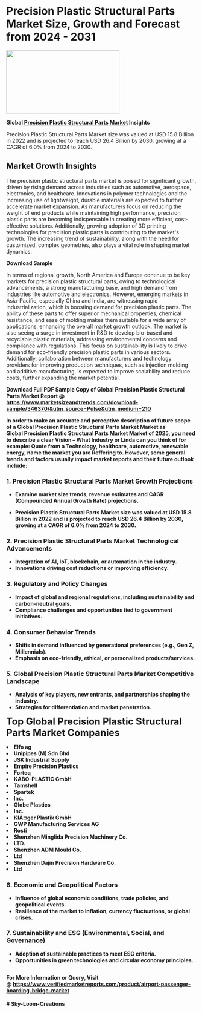 <H1>Precision Plastic Structural Parts Market Size, Growth and Forecast from 2024 - 2031</H1><img class="aligncenter size-medium wp-image-584254" src="https://thirdeyenews.in/wp-content/uploads/2024/09/Global-Market-Research-300x168.jpeg" alt="" width="300" height="168" /><p><strong>Global&nbsp;<a href="https://www.marketsizeandtrends.com/download-sample/346370/&amp;utm_source=Pulse&amp;utm_medium=210">Precision Plastic Structural Parts Market</a> Insights</strong></p><p>Precision Plastic Structural Parts Market size was valued at USD 15.8 Billion in 2022 and is projected to reach USD 26.4 Billion by 2030, growing at a CAGR of 6.0% from 2024 to 2030.</p><p><h2>Market Growth Insights</h2> <p>The precision plastic structural parts market is poised for significant growth, driven by rising demand across industries such as automotive, aerospace, electronics, and healthcare. Innovations in polymer technologies and the increasing use of lightweight, durable materials are expected to further accelerate market expansion. As manufacturers focus on reducing the weight of end products while maintaining high performance, precision plastic parts are becoming indispensable in creating more efficient, cost-effective solutions. Additionally, growing adoption of 3D printing technologies for precision plastic parts is contributing to the market's growth. The increasing trend of sustainability, along with the need for customized, complex geometries, also plays a vital role in shaping market dynamics.</p> <p><strong>Download Sample</strong></p> <p>In terms of regional growth, North America and Europe continue to be key markets for precision plastic structural parts, owing to technological advancements, a strong manufacturing base, and high demand from industries like automotive and electronics. However, emerging markets in Asia-Pacific, especially China and India, are witnessing rapid industrialization, which is boosting demand for precision plastic parts. The ability of these parts to offer superior mechanical properties, chemical resistance, and ease of molding makes them suitable for a wide array of applications, enhancing the overall market growth outlook. The market is also seeing a surge in investment in R&D to develop bio-based and recyclable plastic materials, addressing environmental concerns and compliance with regulations. This focus on sustainability is likely to drive demand for eco-friendly precision plastic parts in various sectors. Additionally, collaboration between manufacturers and technology providers for improving production techniques, such as injection molding and additive manufacturing, is expected to improve scalability and reduce costs, further expanding the market potential.</p> <p><strong></p><p><span class=""><strong>Download Full PDF Sample Copy of Global Precision Plastic Structural Parts Market Report</strong> @ <a href="https://www.marketsizeandtrends.com/download-sample/346370/&amp;utm_source=Pulse&amp;utm_medium=210" target="_blank">https://www.marketsizeandtrends.com/download-sample/346370/&amp;utm_source=Pulse&amp;utm_medium=210</a></span></p><p>In order to make an accurate and perceptive description of future scope of a Global&nbsp;Precision Plastic Structural Parts Market Market as Global&nbsp;Precision Plastic Structural Parts Market Market of 2025, you need to describe a clear Vision &ndash; What Industry or Linda can you think of for example: Quote from a Technology, healthcare, automotive, renewable energy, name the market you are Reffering to. However, some general trends and factors usually impact market reports and their future outlook include:</p><h3>1.&nbsp;<strong>Precision Plastic Structural Parts Market Growth Projections</strong></h3><ul><li>Examine market size trends, revenue estimates and CAGR (Compounded Annual Growth Rate) projections.</li><li><p>Precision Plastic Structural Parts Market size was valued at USD 15.8 Billion in 2022 and is projected to reach USD 26.4 Billion by 2030, growing at a CAGR of 6.0% from 2024 to 2030.</p></li></ul><h3>2.&nbsp;<strong>Precision Plastic Structural Parts Market Technological Advancements</strong></h3><ul><li>Integration of AI, IoT, blockchain, or automation in the industry.</li><li>Innovations driving cost reductions or improving efficiency.</li></ul><h3>3.&nbsp;<strong>Regulatory and Policy Changes</strong></h3><ul><li>Impact of global and regional regulations, including sustainability and carbon-neutral goals.</li><li>Compliance challenges and opportunities tied to government initiatives.</li></ul><h3>4.&nbsp;<strong>Consumer Behavior Trends</strong></h3><ul><li>Shifts in demand influenced by generational preferences (e.g., Gen Z, Millennials).</li><li>Emphasis on eco-friendly, ethical, or personalized products/services.</li></ul><h3>5.&nbsp;<strong>Global Precision Plastic Structural Parts Market Competitive Landscape</strong></h3><ul><li>Analysis of key players, new entrants, and partnerships shaping the industry.</li><li>Strategies for differentiation and market penetration.</li></ul><p data-pm-slice="1 1 []"><span style="color: inherit; font-family: inherit; font-size: 25px;">Top Global Precision Plastic Structural Parts Market Companies</span></p><div class="" data-test-id=""><p><li>Elfo ag</li><li> Unipipes (M) Sdn Bhd</li><li> JSK Industrial Supply</li><li> Empire Precision Plastics</li><li> Forteq</li><li> KABO-PLASTIC GmbH</li><li> Tamshell</li><li> Spartek</li><li> Inc.</li><li> Globe Plastics</li><li> Inc.</li><li> KlÃ¤ger Plastik GmbH</li><li> GWP Manufacturing Services AG</li><li> Rosti</li><li> Shenzhen Minglida Precision Machinery Co.</li><li> LTD.</li><li> Shenzhen ADM Mould Co.</li><li> Ltd</li><li> Shenzhen Dajin Precision Hardware Co.</li><li> Ltd</li></p></div><h3>6.&nbsp;<strong>Economic and Geopolitical Factors</strong></h3><ul><li>Influence of global economic conditions, trade policies, and geopolitical events.</li><li>Resilience of the market to inflation, currency fluctuations, or global crises.</li></ul><h3>7.&nbsp;<strong>Sustainability and ESG (Environmental, Social, and Governance)</strong></h3><ul><li>Adoption of sustainable practices to meet ESG criteria.</li><li>Opportunities in green technologies and circular economy principles.</li></ul><h2><strong style="font-size: 14px;">For More Information or Query, Visit @&nbsp;</strong><a style="background-color: #ffffff; font-size: 14px;" href="https://www.marketsizeandtrends.com/report/precision-plastic-structural-parts-market/" target="_blank">https://www.verifiedmarketreports.com/product/airport-passenger-boarding-bridge-market</a></h2># Sky-Loom-Creations
